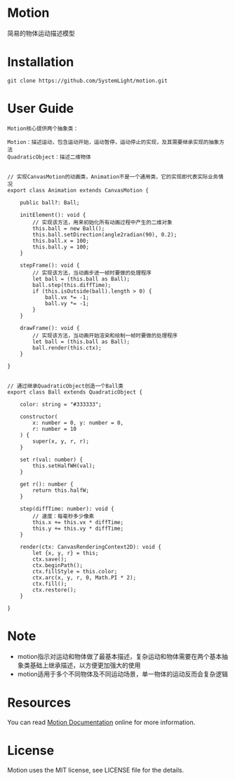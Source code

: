 # Motion

简易的物体运动描述模型

# Installation

```
git clone https://github.com/SystemLight/motion.git
```

# User Guide
```
Motion核心提供两个抽象类：

Motion：描述运动，包含运动开始，运动暂停，运动停止的实现，及其需要继承实现的抽象方法
QuadraticObject：描述二维物体


// 实现CanvasMotion的动画类，Animation不是一个通用类，它的实现即代表实际业务情况
export class Animation extends CanvasMotion {

    public ball?: Ball;

    initElement(): void {
        // 实现该方法，用来初始化所有动画过程中产生的二维对象
        this.ball = new Ball();
        this.ball.setDirection(angle2radian(90), 0.2);
        this.ball.x = 100;
        this.ball.y = 100;
    }

    stepFrame(): void {
        // 实现该方法，当动画步进一帧时要做的处理程序
        let ball = (this.ball as Ball);
        ball.step(this.diffTime);
        if (this.isOutside(ball).length > 0) {
            ball.vx *= -1;
            ball.vy *= -1;
        }
    }

    drawFrame(): void {
        // 实现该方法，当动画开始渲染和绘制一帧时要做的处理程序
        let ball = (this.ball as Ball);
        ball.render(this.ctx);
    }

}


// 通过继承QuadraticObject创造一个Ball类
export class Ball extends QuadraticObject {

    color: string = "#333333";

    constructor(
        x: number = 0, y: number = 0,
        r: number = 10
    ) {
        super(x, y, r, r);
    }

    set r(val: number) {
        this.setHalfWH(val);
    }

    get r(): number {
        return this.halfW;
    }

    step(diffTime: number): void {
        // 速度：每毫秒多少像素
        this.x += this.vx * diffTime;
        this.y += this.vy * diffTime;
    }

    render(ctx: CanvasRenderingContext2D): void {
        let {x, y, r} = this;
        ctx.save();
        ctx.beginPath();
        ctx.fillStyle = this.color;
        ctx.arc(x, y, r, 0, Math.PI * 2);
        ctx.fill();
        ctx.restore();
    }

}
```

# Note

- motion指示对运动和物体做了最基本描述，复杂运动和物体需要在两个基本抽象类基础上继承描述，以方便更加强大的使用
- motion适用于多个不同物体及不同运动场景，单一物体的运动反而会复杂逻辑

# Resources

You can read [Motion Documentation](https://github.com/SystemLight/motion) online for more information.

# License

Motion uses the MIT license, see LICENSE file for the details.
